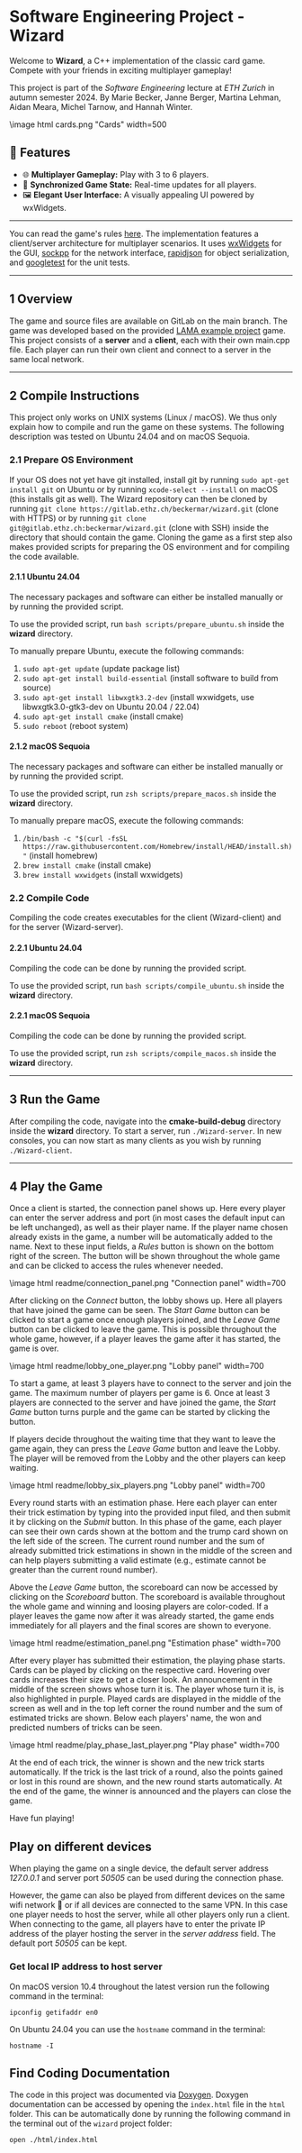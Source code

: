 # Software Engineering Project - Wizard
Welcome to **Wizard**, a C++ implementation of the classic card game. Compete with your friends in exciting multiplayer
gameplay!

This project is part of the *Software Engineering* lecture at *ETH Zurich* in autumn semester 2024. By Marie Becker, Janne Berger, Martina
Lehman, Aidan Meara, Michel Tarnow, and Hannah Winter.

\image html cards.png "Cards" width=500

## 🚀 Features
- 🌐 **Multiplayer Gameplay:** Play with 3 to 6 players.
- 🔄 **Synchronized Game State:** Real-time updates for all players.
- 🖼 **Elegant User Interface:** A visually appealing UI powered by wxWidgets.

---

You can read the game's rules [here](https://blog.amigo-spiele.de/content/ap/rule/06900-GB-AmigoRule.pdf).
The implementation features a client/server architecture for multiplayer scenarios. It uses [wxWidgets](https://www.wxwidgets.org/)
for the GUI, [sockpp](https://github.com/fpagliughi/sockpp) for the network interface, [rapidjson](https://rapidjson.org/md_doc_tutorial.html)
for object serialization, and [googletest](https://github.com/google/googletest) for the unit tests.

---

## 1 Overview

The game and source files are available on GitLab on the main branch. The game was developed based on the provided
[LAMA example project](https://gitlab.ethz.ch/hraymond/cse-lama-example-project) game. This project consists of a
**server** and a **client**, each with their own main.cpp file. Each player can run their own client and connect to
a server in the same local network.

---

## 2 Compile Instructions

This project only works on UNIX systems (Linux / macOS). We thus only explain how to compile and run the game on these
systems. The following description was tested on Ubuntu 24.04 and on macOS Sequoia.

### 2.1 Prepare OS Environment

If your OS does not yet have git installed, install git by running `sudo apt-get install git` on Ubuntu or by
running `xcode-select --install` on macOS (this installs git as well). The Wizard repository can then be cloned by
running `git clone https://gitlab.ethz.ch/beckermar/wizard.git` (clone with HTTPS) or by running
`git clone git@gitlab.ethz.ch:beckermar/wizard.git` (clone with SSH) inside the directory that should contain the game.
Cloning the game as a first step also makes provided scripts for preparing the OS environment and for compiling the code
available.

#### 2.1.1 Ubuntu 24.04

The necessary packages and software can either be installed manually or by running the provided script.

To use the provided script, run `bash scripts/prepare_ubuntu.sh` inside the **wizard** directory.

To manually prepare Ubuntu, execute the following commands:
1. `sudo apt-get update` (update package list)
2. `sudo apt-get install build-essential` (install software to build from source)
3. `sudo apt-get install libwxgtk3.2-dev` (install wxwidgets, use libwxgtk3.0-gtk3-dev on Ubuntu 20.04 / 22.04)
4. `sudo apt-get install cmake` (install cmake)
5. `sudo reboot` (reboot system)

#### 2.1.2 macOS Sequoia

The necessary packages and software can either be installed manually or by running the provided script.

To use the provided script, run `zsh scripts/prepare_macos.sh` inside the **wizard** directory.

To manually prepare macOS, execute the following commands:
1. `/bin/bash -c "$(curl -fsSL https://raw.githubusercontent.com/Homebrew/install/HEAD/install.sh)"` (install homebrew)
2. `brew install cmake` (install cmake)
3. `brew install wxwidgets` (install wxwidgets)

### 2.2 Compile Code

Compiling the code creates executables for the client (Wizard-client) and for the server (Wizard-server).

#### 2.2.1 Ubuntu 24.04

Compiling the code can be done by running the provided script.

To use the provided script, run `bash scripts/compile_ubuntu.sh` inside the **wizard** directory.

#### 2.2.1 macOS Sequoia

Compiling the code can be done by running the provided script.

To use the provided script, run `zsh scripts/compile_macos.sh` inside the **wizard** directory.

---

## 3 Run the Game

After compiling the code, navigate into the **cmake-build-debug** directory inside the **wizard** directory. To start a
server, run `./Wizard-server`. In new consoles, you can now start as many clients as you wish by running `./Wizard-client`.

---

## 4 Play the Game

Once a client is started, the connection panel shows up. Here every player can enter the server address and port (in most
cases the default input can be left unchanged), as well as their player name.
If the player name chosen already exists in the game, a number will be automatically added to the name.
Next to these input fields, a *Rules*
button is shown on the bottom right of the screen. The button will be shown throughout the whole game and can be clicked
to access the rules whenever needed.

\image html readme/connection_panel.png "Connection panel" width=700

After clicking on the *Connect* button, the lobby shows up. Here all players that have joined the game can be seen. The
*Start Game* button can be clicked to start a game once enough players joined, and the *Leave Game* button can be clicked
to leave the game. This is possible throughout the whole game, however, if a player leaves the game after it has started,
the game is over.

\image html readme/lobby_one_player.png "Lobby panel" width=700

To start a game, at least 3 players have to connect to the server and join the game. The maximum number of players per
game is 6. Once at least 3 players are connected to the server and have joined the game, the *Start Game* button turns
purple and the game can be started by clicking the button.

If players decide throughout the waiting time that they want to leave the game again, they can press the *Leave Game* button
and leave the Lobby. The player will be removed from the Lobby and the other players can keep waiting.

\image html readme/lobby_six_players.png "Lobby panel" width=700

Every round starts with an estimation phase. Here each player can enter their trick estimation by typing into the
provided input filed, and then submit it by clicking on the *Submit* button. In this phase of the game, each player can
see their own cards shown at the bottom and the trump card shown on the left side of the screen. The current round number
and the sum of already submitted trick estimations in shown in the middle of the screen and can help players submitting
a valid estimate (e.g., estimate cannot be greater than the current round number).

Above the *Leave Game* button, the
scoreboard can now be accessed by clicking on the *Scoreboard* button.
The scoreboard is available throughout the whole game and winning and loosing players are color-coded.
If a player leaves the game now after it was already started, the game ends immediately for all players
and the final scores are shown to everyone.

\image html readme/estimation_panel.png "Estimation phase" width=700

After every player has submitted their estimation, the playing phase starts. Cards can be played by clicking on the
respective card. Hovering over cards increases their size to get a closer look.
An announcement in the middle of the screen shows whose turn it is.
The player whose turn it is, is also highlighted in purple. Played cards are displayed in the
middle of the screen as well and in the top left corner the round number and the sum of estimated tricks are shown.
Below each players' name, the won and predicted numbers of tricks can be seen.

\image html readme/play_phase_last_player.png "Play phase" width=700

At the end of each trick, the winner is shown and the new trick starts automatically. If the trick is the last trick of
a round, also the points gained or lost in this round are shown, and the new round starts automatically. At the end of
the game, the winner is announced and the players can close the game.

Have fun playing!

## Play on different devices

When playing the game on a single device, the default server address *127.0.0.1* and server port *50505*
can be used during the connection phase.

However, the game can also be played from different devices on the same wifi network 🛜 or if all devices are connected
to the same VPN.
In this case one player needs to host the server, while all other players only run a client.
When connecting to the game, all players have to enter the private IP address of the player hosting the server
in the *server address* field. The default port *50505* can be kept.

### Get local IP address to host server
On macOS version 10.4 throughout the latest version run the following command in the terminal:
```
ipconfig getifaddr en0
```
On Ubuntu 24.04 you can use the `hostname` command in the terminal:
```
hostname -I
```

## Find Coding Documentation

The code in this project was documented via [Doxygen](https://doxygen.nl/).
Doxygen documentation can be accessed by opening the `index.html` file in the `html` folder.
This can be automatically done by running the following command in the terminal out of the `wizard` project folder:
```
open ./html/index.html
```